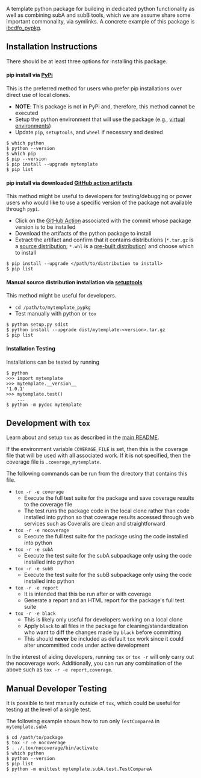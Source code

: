 A template python package for building in dedicated python functionality as well as combining subA and subB tools,
which we are assume share some important commonality, via symlinks.  A concrete example of this package is
[ibcdfo_pypkg](https://github.com/POptUS/IBCDFO/tree/main/ibcdfo_pypkg).

## Installation Instructions
There should be at least three options for installing this package.

#### pip install via [PyPi](https://pypi.org)
This is the preferred method for users who prefer pip installations over direct use of local clones.
* __NOTE__: This package is not in PyPi and, therefore, this method cannot be executed
* Setup the python environment that will use the package (e.g., [virtual environments](https://docs.python.org/3/library/venv.html))
* Update `pip`, `setuptools`, and `wheel` if necessary and desired
```
$ which python
$ python --version
$ which pip
$ pip --version
$ pip install --upgrade mytemplate
$ pip list
```

#### pip install via downloaded [GitHub action artifacts](https://github.com/jared321/mytemplate/actions/runs/5979755793)
This method might be useful to developers for testing/debugging or power users who would like to use a specific version of the package not available through `pypi`.
* Click on the [GitHub Action](https://github.com/jared321/mytemplate/actions) associated with the commit whose package version is to be installed
* Download the artifacts of the python package to install
* Extract the artifact and confirm that it contains distributions (`*.tar.gz` is a [source distribution](https://packaging.python.org/en/latest/flow/#the-source-distribution-sdist); `*.whl` is a [pre-built distribution](https://packaging.python.org/en/latest/flow/#the-built-distributions-wheels)) and choose which to install
```
$ pip install --upgrade </path/to/distribution to install>
$ pip list
```

#### Manual source distribution installation via [setuptools](https://setuptools.pypa.io/en/latest/index.html)
This method might be useful for developers.
* `cd /path/to/mytemplate_pypkg`
* Test manually with python or `tox`
```
$ python setup.py sdist
$ python install --upgrade dist/mytemplate-<version>.tar.gz
$ pip list
```

#### Installation Testing
Installations can be tested by running 
```
$ python
>>> import mytemplate
>>> mytemplate.__version__
'1.0.1'
>>> mytemplate.test()
    ...
$ python -m pydoc mytemplate
```

## Development with `tox`
Learn about and setup `tox` as described in the [main README](https://github.com/jared321/mytemplate/blob/main/README.md).

If the environment variable `COVERAGE_FILE` is set, then this is the coverage
file that will be used with all associated work.  If it is not specified, then
the coverage file is `.coverage_mytemplate`.

The following commands can be run from the directory that contains this file.
* `tox -r -e coverage`
  * Execute the full test suite for the package and save coverage results to the coverage file
  * The test runs the package code in the local clone rather than code installed into python so that coverage results accessed through web services such as Coveralls are clean and straightforward
* `tox -r -e nocoverage`
  * Execute the full test suite for the package using the code installed into python
* `tox -r -e subA`
  * Execute the test suite for the subA subpackage only using the code installed into python
* `tox -r -e subB`
  * Execute the test suite for the subB subpackage only using the code installed into python
* `tox -r -e report`
  * It is intended that this be run after or with coverage
  * Generate a report and an HTML report for the package's full test suite
* `tox -r -e black`
  * This is likely only useful for developers working on a local clone
  * Apply `black` to all files in the package for cleaning/standardization who want to diff the changes made by `black` before committing
  * This should __never__ be included as default `tox` work since it could alter uncommitted code under active development

In the interest of aiding developers, running `tox` or `tox -r` will only carry out the nocoverage work.
Additionally, you can run any combination of the above such as `tox -r -e report,coverage`.

## Manual Developer Testing
It is possible to test manually outside of `tox`, which could be useful for
testing at the level of a single test.

The following example shows how to run only `TestCompareA` in `mytemplate.subA`
```
$ cd /path/to/package
$ tox -r -e nocoverage
$ . ./.tox/nocoverage/bin/activate
$ which python
$ python --version
$ pip list
$ python -m unittest mytemplate.subA.test.TestCompareA
```

